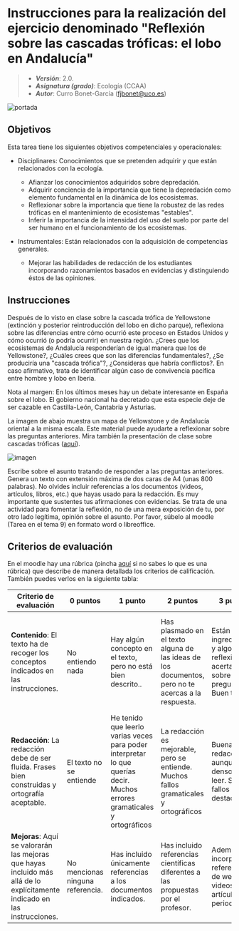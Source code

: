 # Instrucciones para la realización del ejercicio denominado "Reflexión sobre las cascadas tróficas: el lobo en Andalucía"

> + **_Versión_**: 2.0.
> + **_Asignatura (grado)_**: Ecología (CCAA)
> + **_Autor_**: Curro Bonet-García (fjbonet@uco.es)

![portada](https://github.com/aprendiendo-cosas/A_lobo_cascada_trofica_ecologia_ccaa/raw/main/imagenes/portada.jpg)

## Objetivos 

Esta tarea tiene los siguientes objetivos competenciales y operacionales:

+ Disciplinares: Conocimientos que se pretenden adquirir y que están relacionados con la ecología.
  + Afianzar los conocimientos adquiridos sobre depredación.
  + Adquirir conciencia de la importancia que tiene la depredación como elemento fundamental en la dinámica de los ecosistemas.
  + Reflexionar sobre la importancia que tiene la robustez de las redes tróficas en el mantenimiento de ecosistemas "estables".
  + Inferir la importancia de la intensidad del uso del suelo por parte del ser humano en el funcionamiento de los ecosistemas.
  
+ Instrumentales: Están relacionados con la adquisición de competencias generales.

  + Mejorar las habilidades de redacción de los estudiantes incorporando razonamientos basados en evidencias y distinguiendo éstos de las opiniones. 

## Instrucciones

Después de lo visto en clase sobre la cascada trófica de Yellowstone  (extinción y posterior reintroducción del lobo en dicho parque),  reflexiona sobre las diferencias entre cómo ocurrió este proceso en  Estados Unidos y cómo ocurrió (o podría ocurrir) en nuestra región.  ¿Crees que los ecosistemas de Andalucía responderían de igual manera que los de Yellowstone?, ¿Cuáles crees que son las diferencias  fundamentales?, ¿Se produciría una "cascada trófica"?, ¿Consideras que habría conflictos?. En caso afirmativo,  trata de identificar algún caso de convivencia pacífica entre hombre y  lobo en Iberia.

Nota al margen: En los últimos meses hay un debate interesante en España sobre el lobo. El gobierno nacional ha decretado que esta especie deje de ser cazable en Castilla-León, Cantabria y Asturias. 

La imagen de abajo muestra un mapa de Yellowstone y de Andalucía  oriental a la misma escala. Este material puede ayudarte a reflexionar  sobre las preguntas anteriores. Mira también la presentación de clase sobre  cascadas tróficas ([aquí](https://github.com/aprendiendo-cosas/Te_depredacion_ecologia_ccaa/raw/main/presentacion/2_cascadas_troficas.pptx)).



![imagen](https://github.com/aprendiendo-cosas/A_lobo_cascada_trofica_ecologia_ccaa/raw/main/imagenes/yellowstone_vs_andalucia.png)

Escribe sobre el asunto tratando de responder a las preguntas anteriores. Genera un texto con extensión máxima de dos caras de A4 (unas 800 palabras). No olvides incluir referencias a los documentos (videos, artículos, libros, etc.) que hayas usado para la redacción. Es muy importante que sustentes tus afirmaciones con evidencias. Se trata de una actividad para fomentar la reflexión, no de una mera exposición de tu, por otro lado legítima, opinión sobre el asunto. Por favor, súbelo al moodle (Tarea en el tema 9) en formato word o libreoffice.



## Criterios de evaluación

En el moodle hay una rúbrica (pincha [aquí](https://es.wikipedia.org/wiki/R%C3%BAbrica_(docencia)) si no sabes lo que es una rúbrica) que describe de manera detallada los criterios de calificación. También puedes verlos en la siguiente tabla:






| Criterio de evaluación                                       | 0 puntos                         | 1 punto                                                      | 2 puntos                                                     | 3 puntos                                                     | 4 puntos                                                     | 5 puntos                                                     |
| ------------------------------------------------------------ | -------------------------------- | ------------------------------------------------------------ | ------------------------------------------------------------ | ------------------------------------------------------------ | ------------------------------------------------------------ | ------------------------------------------------------------ |
| **Contenido**: El texto ha de recoger los conceptos indicados en las instrucciones. | No entiendo nada                 | Hay algún concepto en el texto, pero no está bien descrito.. | Has plasmado en el texto alguna de las ideas de los documentos, pero no te acercas a la respuesta. | Están los ingredientes y algo de reflexión acertada sobre la pregunta. Buen trabajo. | Bien hilado el contenido. Has identificado muy bien el problema al que me refería en el enunciado. | Muy bien argumentado. Has justificado muy bien tu respuesta. Tu reflexión está a la altura de un experto :) |
| **Redacción**: La redacción debe de ser fluida. Frases bien construidas y ortografía aceptable. | El texto no se entiende          | He tenido que leerlo varias veces para poder interpretar lo que querías decir. Muchos errores gramaticales y ortográficos | La redacción es mejorable, pero se entiende. Muchos fallos gramaticales y ortográficos | Buena redacción, aunque algo denso de leer. Sin fallos destacables | Muy buena redacción. El texto se lee fluidamente a la primera | Excelente redacción. Buen ritmo en el texto y nítida expresión de ideas. Avísame cuando escribas tu primer libro ;) |
| **Mejoras**: Aquí se valorarán las mejoras que hayas incluido más allá de lo explícitamente indicado en las instrucciones. | No mencionas ninguna referencia. | Has incluido únicamente referencias a los documentos indicados. | Has incluido referencias científicas diferentes a las propuestas por el profesor. | Además, has incorporado referencias de webs, videos o artículos periodísticos. | Has creado un esquema o diagrama que resume tus reflexiones. | Combinación de las tres categorías anteriores.               |









  





